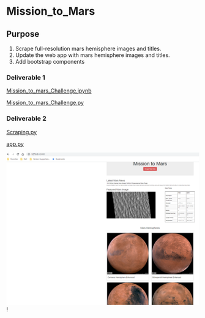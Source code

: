 # Mission_to_Mars

## Purpose

1. Scrape full-resolution mars hemisphere images and titles.
2. Update the web app with mars hemisphere images and titles.
3. Add bootstrap components

### Deliverable 1

[Mission_to_mars_Challenge.ipynb](https://github.com/nkinsler/Mission_to_Mars/blob/main/Mission_to_Mars_Challenge.ipynb)

[Mission_to_mars_Challenge.py](https://github.com/nkinsler/Mission_to_Mars/blob/main/Mission_to_Mars_Challenge.py)

### Deliverable 2

[Scraping.py](https://github.com/nkinsler/Mission_to_Mars/blob/main/scraping.py)

[app.py](https://github.com/nkinsler/Mission_to_Mars/blob/main/app.py)

![Web_app_results](https://github.com/nkinsler/Mission_to_Mars/blob/main/webapp.png)!
